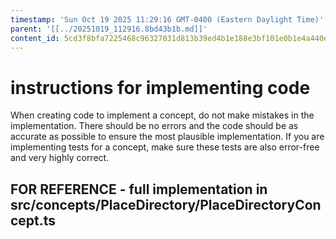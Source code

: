 ```yaml
---
timestamp: 'Sun Oct 19 2025 11:29:16 GMT-0400 (Eastern Daylight Time)'
parent: '[[../20251019_112916.8bd43b1b.md]]'
content_id: 5cd3f8bfa7225468c96327031d813b39ed4b1e188e3bf101e0b1e4a440e019b6
---
```


# instructions for implementing code

When creating code to implement a concept, do not make mistakes in the implementation. There should be no errors and the code should be as accurate as possible to ensure the most plausible implementation. If you are implementing tests for a concept, make sure these tests are also error-free and very highly correct.

## FOR REFERENCE - full implementation in src/concepts/PlaceDirectory/PlaceDirectoryConcept.ts
